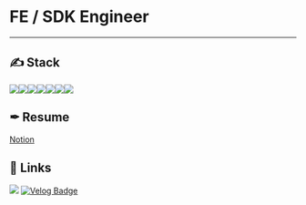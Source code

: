 # FE / SDK Engineer

---
## ✍ Stack
<img src="https://img.shields.io/badge/html5-E34F26?style=for-the-badge&logo=html5&logoColor=white"><img src="https://img.shields.io/badge/css3-1572B6?style=for-the-badge&logo=css3&logoColor=white"><img src="https://img.shields.io/badge/javascript-F7DF1E?style=for-the-badge&logo=javascript&logoColor=white"><img src="https://img.shields.io/badge/react-61DAFB?style=for-the-badge&logo=react&logoColor=white"><img src="https://img.shields.io/badge/sass-CC6699?style=for-the-badge&logo=sass&logoColor=white"><img src="https://img.shields.io/badge/typescript-3178C6?style=for-the-badge&logo=typescript&logoColor=white"><img src="https://img.shields.io/badge/redux-764ABC?style=for-the-badge&logo=redux&logoColor=white">

## ✒ Resume
<a href="https://www.notion.so/jiven/474c8036fa264eebb377dc5c4fbd6181">Notion</a>

## 📌 Links
<a href="mailto:jihoonkr821@gmail.com"><img src="https://img.shields.io/badge/gmail-EA4335?style=for-the-badge&logo=gmail&logoColor=white"></a>
[![Velog Badge](http://img.shields.io/badge/-Velog-20c997?style=for-the-badge&link=https://velog.io/@ziven/about)](https://velog.io/@ziven/about)
<!--
**JivenHan/JivenHan** is a ✨ _special_ ✨ repository because its `README.md` (this file) appears on your GitHub profile.

Here are some ideas to get you started:

- 🔭 I’m currently working on ...
- 🌱 I’m currently learning ...
- 👯 I’m looking to collaborate on ...
- 🤔 I’m looking for help with ...
- 💬 Ask me about ...
- 📫 How to reach me: ...
- 😄 Pronouns: ...
- ⚡ Fun fact: ...
-->
